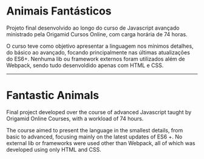 # Animais Fantásticos

Projeto final desenvolvido ao longo do curso de Javascript avançado ministrado pela Origamid Cursos Online, com carga horária de 74 horas.

O curso teve como objetivo apresentar a linguagem nos mínimos detalhes, do básico ao avançado, focando principalmente nas últimas atualizações do ES6+. Nenhuma lib ou framework externos foram utilizados além de Webpack, sendo tudo desenvoldido apenas com HTML e CSS.

--------------------------------------------------------------------------------------------------------------------------------------------------------------------

# Fantastic Animals

Final project developed over the course of advanced Javascript taught by Origamid Online Courses, with a workload of 74 hours.

The course aimed to present the language in the smallest details, from basic to advanced, focusing mainly on the latest updates of ES6 +. No external lib or frameworks were used other than Webpack, all of which was developed using only HTML and CSS.
